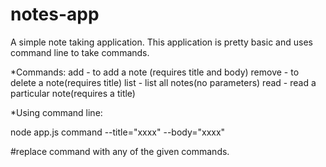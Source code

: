 # notes-app
A simple note taking application.
This application is pretty basic and uses command line to take commands.

*Commands:
  add - to add a note (requires title and body)
  remove - to delete a note(requires title)
  list - list all notes(no parameters)
  read - read a particular note(requires a title)

*Using command line:

  node app.js command --title="xxxx" --body="xxxx"

  #replace command with any of the given commands.
